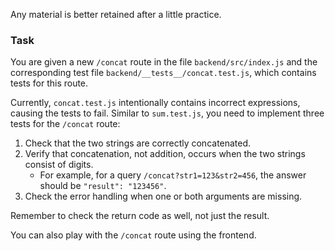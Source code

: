 Any material is better retained after a little practice.

### Task
You are given a new `/concat` route in the file `backend/src/index.js` and
the corresponding test file `backend/__tests__/concat.test.js`, which contains tests for this route.

Currently, `concat.test.js` intentionally contains incorrect expressions, causing the tests to fail.
Similar to `sum.test.js`, you need to implement three tests for the `/concat` route:

1. Check that the two strings are correctly concatenated.
2. Verify that concatenation, not addition, occurs when the two strings consist of digits. 
   - For example, for a query `/concat?str1=123&str2=456`, the answer should be `"result": "123456"`.
3. Check the error handling when one or both arguments are missing.

Remember to check the return code as well, not just the result.

You can also play with the `/concat` route using the frontend.
